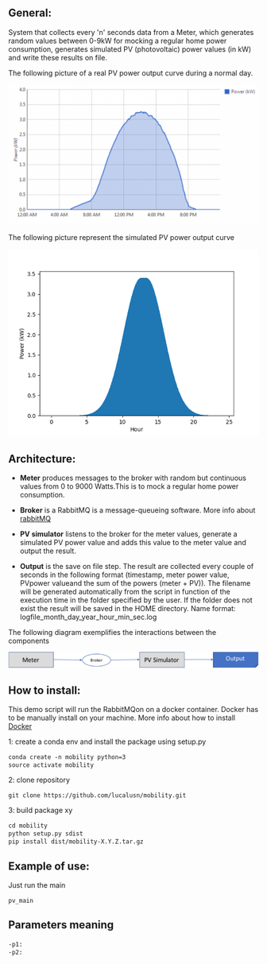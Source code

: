 ## General:
System that collects every 'n' seconds data from a Meter, which generates random values between 0-9kW for mocking a regular home power consumption, generates simulated PV (photovoltaic) power values (in kW) and write these results on file.

The following picture of a real PV power output curve during a normal day.

![Image of real_data](https://github.com/lucalusn/mobility/blob/main/real_curve.png)
 
The following picture represent the simulated PV power output curve

![Image of simulated_data](https://github.com/lucalusn/mobility/blob/main/simulated_data_PV.png)


## Architecture:

* **Meter** produces messages to the broker with random but continuous values from 0 to 9000 Watts.This is to mock a regular home power consumption.

* **Broker** is a RabbitMQ is a message-queueing software. More info about [rabbitMQ](https://www.rabbitmq.com/)

* **PV simulator** listens to the broker for the meter values, generate a simulated PV power value and adds this value to the meter value and output the result.

* **Output** is the save on file step. The result are collected every couple of seconds in the following format (timestamp, meter power value, PVpower valueand the sum of the powers (meter + PV)). 
The filename will be generated automatically from the script in function of the execution time in the folder specified by the user. If the folder does not exist the result will be saved in the HOME directory. Name format: logfile_month_day_year_hour_min_sec.log

The following diagram exemplifies the interactions between the components

![Image of system architecture](https://github.com/lucalusn/mobility/blob/main/architecture.png)

## How to install:
This demo script will run the RabbitMQon on a docker container. Docker has to be manually install on your machine. 
More info about how to install [Docker](https://docs.docker.com/engine/install/ubuntu/)

1: create a conda env and install the package using setup.py

    conda create -n mobility python=3
    source activate mobility

2: clone repository

    git clone https://github.com/lucalusn/mobility.git

3: build package xy

    cd mobility
    python setup.py sdist
    pip install dist/mobility-X.Y.Z.tar.gz    

## Example of use:

Just run the main

    pv_main 
    
## Parameters meaning
    -p1: 
    -p2:

